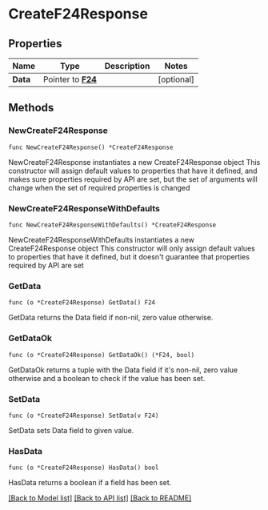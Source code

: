 # CreateF24Response

## Properties

Name | Type | Description | Notes
------------ | ------------- | ------------- | -------------
**Data** | Pointer to [**F24**](F24.md) |  | [optional] 

## Methods

### NewCreateF24Response

`func NewCreateF24Response() *CreateF24Response`

NewCreateF24Response instantiates a new CreateF24Response object
This constructor will assign default values to properties that have it defined,
and makes sure properties required by API are set, but the set of arguments
will change when the set of required properties is changed

### NewCreateF24ResponseWithDefaults

`func NewCreateF24ResponseWithDefaults() *CreateF24Response`

NewCreateF24ResponseWithDefaults instantiates a new CreateF24Response object
This constructor will only assign default values to properties that have it defined,
but it doesn't guarantee that properties required by API are set

### GetData

`func (o *CreateF24Response) GetData() F24`

GetData returns the Data field if non-nil, zero value otherwise.

### GetDataOk

`func (o *CreateF24Response) GetDataOk() (*F24, bool)`

GetDataOk returns a tuple with the Data field if it's non-nil, zero value otherwise
and a boolean to check if the value has been set.

### SetData

`func (o *CreateF24Response) SetData(v F24)`

SetData sets Data field to given value.

### HasData

`func (o *CreateF24Response) HasData() bool`

HasData returns a boolean if a field has been set.


[[Back to Model list]](../README.md#documentation-for-models) [[Back to API list]](../README.md#documentation-for-api-endpoints) [[Back to README]](../README.md)


